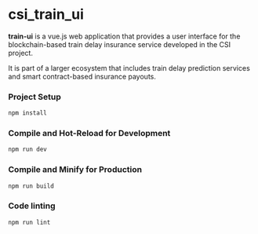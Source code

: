 # csi_train_ui

**train-ui** is a vue.js web application that provides a user interface for the blockchain-based train delay insurance service developed in the CSI project.

It is part of a larger ecosystem that includes train delay prediction services and smart contract-based insurance payouts.

### Project Setup

```sh
npm install
```

### Compile and Hot-Reload for Development

```sh
npm run dev
```

### Compile and Minify for Production

```sh
npm run build
```

### Code linting

```sh
npm run lint
```
